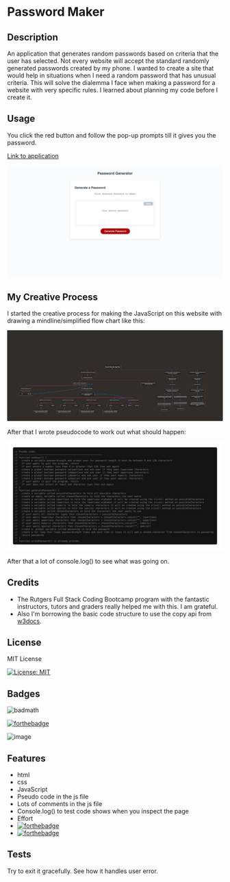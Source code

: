 # Password Maker

## Description

An application that generates random passwords based on criteria that the user has selected. Not every website will accept the standard randomly generated passwords created by my phone. I wanted to create a site that would help in situations when I need a random password that has unusual criteria. This will solve the dialemma I face when making a password for a website with very specific rules. I learned about planning my code before I create it.

## Usage

You click the red button and follow the pop-up prompts till it gives you the password.

[Link to application](https://lesley-byte.github.io/password-maker/)

![screenshot](assets/images/screenshot.png)

## My Creative Process

I started the creative process for making the JavaScript on this website with drawing a mindline/simplified flow chart like this:

![flowchart](assets/images/mindchart-challenge3.png)

After that I wrote pseudocode to work out what should happen:

![pseudocode](assets/images/pseudocode-challenge3.png)

After that a lot of console.log() to see what was going on.

## Credits

- The Rutgers Full Stack Coding Bootcamp program with the fantastic instructors, tutors and graders really helped me with this. I am grateful.
- Also I'm borrowing the basic code structure to use the copy api from [w3docs](https://www.w3docs.com/snippets/javascript/how-to-copy-the-text-to-the-clipboard-with-javascript.html).

## License

MIT License

[![License: MIT](https://img.shields.io/badge/License-MIT-yellow.svg)](https://opensource.org/licenses/MIT)

## Badges

![badmath](https://img.shields.io/badge/javascript-bootcamp-blue)

[![forthebadge](https://forthebadge.com/images/badges/0-percent-optimized.svg)](https://forthebadge.com)

![image](https://img.shields.io/badge/Visual_Studio_Code-0078D4?style=for-the-badge&logo=visual%20studio%20code&logoColor=white)

## Features

- html
- css
- JavaScript
- Pseudo code in the js file
- Lots of comments in the js file
- Console.log() to test code shows when you inspect the page
- Effort
- [![forthebadge](https://forthebadge.com/images/badges/built-with-grammas-recipe.svg)](https://forthebadge.com)
- [![forthebadge](https://forthebadge.com/images/badges/gluten-free.svg)](https://forthebadge.com)

## Tests

Try to exit it gracefully. See how it handles user error.
